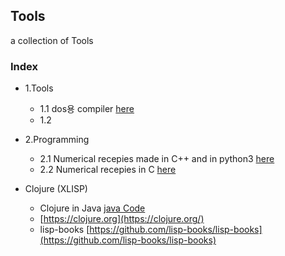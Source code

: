 ## Tools
a collection of Tools
### Index
* 1.Tools
  * 1.1 dos용 compiler [here](https://github.com/fragglet/dos-compilers)
  * 1.2 

* 2.Programming
  * 2.1 Numerical recepies made in C++ and in python3 [here](https://github.com/KrzysiekJa/Numerical-recepies)
  * 2.2 Numerical recepies in C [here](https://github.com/saulwiggin/Numerical-Recipies-in-C)

* Clojure (XLISP)
  * Clojure in Java [java Code](https://github.com/clojure/)
  * [https://clojure.org](https://clojure.org/)
  * lisp-books [https://github.com/lisp-books/lisp-books](https://github.com/lisp-books/lisp-books)
